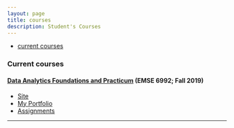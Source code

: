 ```yaml
---
layout: page
title: courses
description: Student's Courses
---
```


<div class="navbar">
    <div class="navbar-inner">
        <ul class="nav">
            <li><a href="#current">current courses</a></li>
        </ul>
    </div>
</div>


### <a name="current"></a>Current courses

#### [Data Analytics Foundations and Practicum](http://bsharvey.github.io) (EMSE 6992; Fall 2019)

- [Site](https://alsilbert.github.io/)
- [My Portfolio](https://alsilbert.github.io/)
- [Assignments](https://alsilbert.github.io/pages/assignments.html)

---


